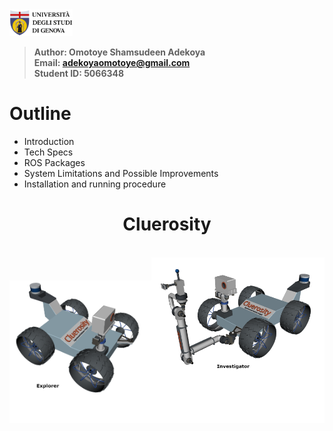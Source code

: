 <a href="https://unige.it/en/">
<img src="images/genoa_logo.png" width="20%" height="20%" title="University of Genoa" alt="University of Genoa" >
</a>

>**Author: Omotoye Shamsudeen Adekoya**  
 **Email: adekoyaomotoye@gmail.com**  
 **Student ID: 5066348**  

# Outline

- Introduction
- Tech Specs
- ROS Packages
- System Limitations and Possible Improvements
- Installation and running procedure

<div align="center">
<h1><strong>  Cluerosity </strong/></h1><br>
<img src="images/explorer.png" width="45%" height="45%" title="Cluerosity Robot equipped with LiDAR, camera and laser sensor" alt="Cluerosity Robot equipped with LiDAR, camera and laser sensor" ><img src="images/investigator.png" width="55%" height="55%" title="Cluerosity Robot equipped with LiDAR, camera and laser sensor" alt="Cluerosity Robot equipped with LiDAR, camera and laser sensor" >
</div>
